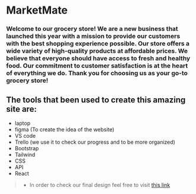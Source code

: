 # MarketMate

### Welcome to our grocery store! We are a new business that launched this year with a mission to provide our customers with the best shopping experience possible. Our store offers a wide variety of high-quality products at affordable prices. We believe that everyone should have access to fresh and healthy food. Our commitment to customer satisfaction is at the heart of everything we do. Thank you for choosing us as your go-to grocery store!

## The tools that been used to create this amazing site are:

+ laptop
+ figma (To create the idea of the website)
+ VS code 
+ Trello (we use it to check our progress and to be more organized)
+ Bootstrap
+ Tailwind
+ CSS
+ API
+ React

>+ In order to check our final design feel free to visit [this link](https://www.figma.com/file/MqdwKgluSZFiamlDLBMqk0/Wireframe-%2F-Mockup?type=design&node-id=0-1&t=FO1lqvZ1BaanvYqV-0)
